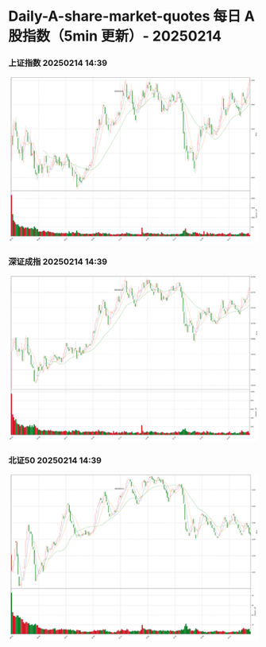 
# Daily-A-share-market-quotes 每日 A 股指数（5min 更新）- 20250214

### 上证指数 20250214 14:39
![](./fig/2025/2/20250214-sh000001.png)

### 深证成指 20250214 14:39
![](./fig/2025/2/20250214-sz399001.png)

### 北证50 20250214 14:39
![](./fig/2025/2/20250214-bj899050.png)
